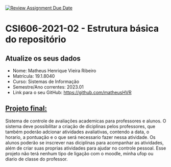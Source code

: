[![Review Assignment Due Date](https://classroom.github.com/assets/deadline-readme-button-24ddc0f5d75046c5622901739e7c5dd533143b0c8e959d652212380cedb1ea36.svg)](https://classroom.github.com/a/c3McE-pb)
# **CSI606-2021-02 - Estrutura básica do repositório**

## Atualize os seus dados

- Nome: Matheus Henrique Vieira Ribeiro
- Matrícula: 19.1.8040
- Curso: Sistemas de Informação
- Semestre/Ano correntes: 2023.01
- Link para o seu GitHub: https://github.com/matheusHVR

## [Projeto final:](./Projeto/README.md)

Sistema de controle de avaliações academicas para professores e alunos.
O sistema deve possibilitar a criação de diciplinas pelos professores, que também poderão adcionar atividades avaliativas, contendo a data, o horario, a pontuação e o que será necessario fazer nessa atividade.
Os alunos poderão se inscrever nas diciplinas para acompanhar as atividades, além de criar suas proprias atividades para ajudar no controle pessoal. Esse projeto não terá nenhum tipo de ligação com o moodle, minha ufop ou diario de classe do professor. 
